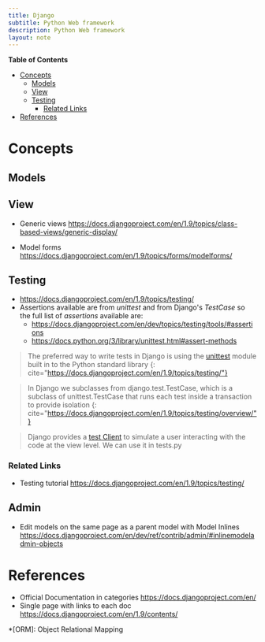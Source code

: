 ```yaml
---
title: Django
subtitle: Python Web framework
description: Python Web framework
layout: note
---
```


<!-- markdown-toc start - Don't edit this section. Run M-x markdown-toc-generate-toc again -->
**Table of Contents**

- [Concepts](#concepts)
    - [Models](#models)
    - [View](#view)
    - [Testing](#testing)
        - [Related Links](#related-links)
- [References](#references)

<!-- markdown-toc end -->

# Concepts

## Models 

## View

* Generic views <https://docs.djangoproject.com/en/1.9/topics/class-based-views/generic-display/>

* Model forms <https://docs.djangoproject.com/en/1.9/topics/forms/modelforms/>

## Testing

* <https://docs.djangoproject.com/en/1.9/topics/testing/>
* Assertions available are from _unittest_ and from Django's _TestCase_ so the full list of _assertions_ available are:
    * <https://docs.djangoproject.com/en/dev/topics/testing/tools/#assertions>
	* <https://docs.python.org/3/library/unittest.html#assert-methods>

> The preferred way to write tests in Django is using the [unittest](https://docs.python.org/3/library/unittest.html#module-unittest) module built in to the Python standard library
{: cite="https://docs.djangoproject.com/en/1.9/topics/testing/"}

> In Django we subclasses from django.test.TestCase, which is a subclass of unittest.TestCase that runs each test inside a transaction to provide isolation
{: cite="https://docs.djangoproject.com/en/1.9/topics/testing/overview/"}

> Django provides a [test Client](https://docs.djangoproject.com/en/1.9/intro/tutorial05/#the-django-test-client) to simulate a user interacting with the code at the view level. We can use it in tests.py

### Related Links

* Testing tutorial <https://docs.djangoproject.com/en/1.9/topics/testing/>

## Admin

* Edit models on the same page as a parent model with Model Inlines <https://docs.djangoproject.com/en/dev/ref/contrib/admin/#inlinemodeladmin-objects>

References
==========

+ Official Documentation in categories <https://docs.djangoproject.com/en/>
+ Single page with links to each doc <https://docs.djangoproject.com/en/1.9/contents/>

*[ORM]: Object Relational Mapping
